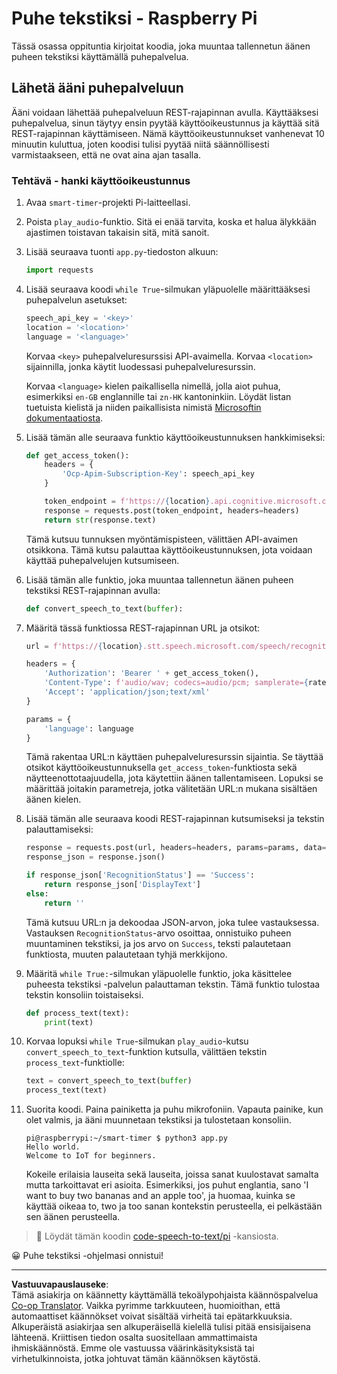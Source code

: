 <!--
CO_OP_TRANSLATOR_METADATA:
{
  "original_hash": "af249a24d4fe4f4de4806adbc3bc9d86",
  "translation_date": "2025-08-27T22:43:03+00:00",
  "source_file": "6-consumer/lessons/1-speech-recognition/pi-speech-to-text.md",
  "language_code": "fi"
}
-->
# Puhe tekstiksi - Raspberry Pi

Tässä osassa oppituntia kirjoitat koodia, joka muuntaa tallennetun äänen puheen tekstiksi käyttämällä puhepalvelua.

## Lähetä ääni puhepalveluun

Ääni voidaan lähettää puhepalveluun REST-rajapinnan avulla. Käyttääksesi puhepalvelua, sinun täytyy ensin pyytää käyttöoikeustunnus ja käyttää sitä REST-rajapinnan käyttämiseen. Nämä käyttöoikeustunnukset vanhenevat 10 minuutin kuluttua, joten koodisi tulisi pyytää niitä säännöllisesti varmistaakseen, että ne ovat aina ajan tasalla.

### Tehtävä - hanki käyttöoikeustunnus

1. Avaa `smart-timer`-projekti Pi-laitteellasi.

1. Poista `play_audio`-funktio. Sitä ei enää tarvita, koska et halua älykkään ajastimen toistavan takaisin sitä, mitä sanoit.

1. Lisää seuraava tuonti `app.py`-tiedoston alkuun:

    ```python
    import requests
    ```

1. Lisää seuraava koodi `while True`-silmukan yläpuolelle määrittääksesi puhepalvelun asetukset:

    ```python
    speech_api_key = '<key>'
    location = '<location>'
    language = '<language>'
    ```

    Korvaa `<key>` puhepalveluresurssisi API-avaimella. Korvaa `<location>` sijainnilla, jonka käytit luodessasi puhepalveluresurssin.

    Korvaa `<language>` kielen paikallisella nimellä, jolla aiot puhua, esimerkiksi `en-GB` englannille tai `zn-HK` kantoninkiin. Löydät listan tuetuista kielistä ja niiden paikallisista nimistä [Microsoftin dokumentaatiosta](https://docs.microsoft.com/azure/cognitive-services/speech-service/language-support?WT.mc_id=academic-17441-jabenn#speech-to-text).

1. Lisää tämän alle seuraava funktio käyttöoikeustunnuksen hankkimiseksi:

    ```python
    def get_access_token():
        headers = {
            'Ocp-Apim-Subscription-Key': speech_api_key
        }
    
        token_endpoint = f'https://{location}.api.cognitive.microsoft.com/sts/v1.0/issuetoken'
        response = requests.post(token_endpoint, headers=headers)
        return str(response.text)
    ```

    Tämä kutsuu tunnuksen myöntämispisteen, välittäen API-avaimen otsikkona. Tämä kutsu palauttaa käyttöoikeustunnuksen, jota voidaan käyttää puhepalvelujen kutsumiseen.

1. Lisää tämän alle funktio, joka muuntaa tallennetun äänen puheen tekstiksi REST-rajapinnan avulla:

    ```python
    def convert_speech_to_text(buffer):
    ```

1. Määritä tässä funktiossa REST-rajapinnan URL ja otsikot:

    ```python
    url = f'https://{location}.stt.speech.microsoft.com/speech/recognition/conversation/cognitiveservices/v1'

    headers = {
        'Authorization': 'Bearer ' + get_access_token(),
        'Content-Type': f'audio/wav; codecs=audio/pcm; samplerate={rate}',
        'Accept': 'application/json;text/xml'
    }

    params = {
        'language': language
    }
    ```

    Tämä rakentaa URL:n käyttäen puhepalveluresurssin sijaintia. Se täyttää otsikot käyttöoikeustunnuksella `get_access_token`-funktiosta sekä näytteenottotaajuudella, jota käytettiin äänen tallentamiseen. Lopuksi se määrittää joitakin parametreja, jotka välitetään URL:n mukana sisältäen äänen kielen.

1. Lisää tämän alle seuraava koodi REST-rajapinnan kutsumiseksi ja tekstin palauttamiseksi:

    ```python
    response = requests.post(url, headers=headers, params=params, data=buffer)
    response_json = response.json()

    if response_json['RecognitionStatus'] == 'Success':
        return response_json['DisplayText']
    else:
        return ''
    ```

    Tämä kutsuu URL:n ja dekoodaa JSON-arvon, joka tulee vastauksessa. Vastauksen `RecognitionStatus`-arvo osoittaa, onnistuiko puheen muuntaminen tekstiksi, ja jos arvo on `Success`, teksti palautetaan funktiosta, muuten palautetaan tyhjä merkkijono.

1. Määritä `while True:`-silmukan yläpuolelle funktio, joka käsittelee puheesta tekstiksi -palvelun palauttaman tekstin. Tämä funktio tulostaa tekstin konsoliin toistaiseksi.

    ```python
    def process_text(text):
        print(text)
    ```

1. Korvaa lopuksi `while True`-silmukan `play_audio`-kutsu `convert_speech_to_text`-funktion kutsulla, välittäen tekstin `process_text`-funktiolle:

    ```python
    text = convert_speech_to_text(buffer)
    process_text(text)
    ```

1. Suorita koodi. Paina painiketta ja puhu mikrofoniin. Vapauta painike, kun olet valmis, ja ääni muunnetaan tekstiksi ja tulostetaan konsoliin.

    ```output
    pi@raspberrypi:~/smart-timer $ python3 app.py 
    Hello world.
    Welcome to IoT for beginners.
    ```

    Kokeile erilaisia lauseita sekä lauseita, joissa sanat kuulostavat samalta mutta tarkoittavat eri asioita. Esimerkiksi, jos puhut englantia, sano 'I want to buy two bananas and an apple too', ja huomaa, kuinka se käyttää oikeaa to, two ja too sanan kontekstin perusteella, ei pelkästään sen äänen perusteella.

> 💁 Löydät tämän koodin [code-speech-to-text/pi](../../../../../6-consumer/lessons/1-speech-recognition/code-speech-to-text/pi) -kansiosta.

😀 Puhe tekstiksi -ohjelmasi onnistui!

---

**Vastuuvapauslauseke**:  
Tämä asiakirja on käännetty käyttämällä tekoälypohjaista käännöspalvelua [Co-op Translator](https://github.com/Azure/co-op-translator). Vaikka pyrimme tarkkuuteen, huomioithan, että automaattiset käännökset voivat sisältää virheitä tai epätarkkuuksia. Alkuperäistä asiakirjaa sen alkuperäisellä kielellä tulisi pitää ensisijaisena lähteenä. Kriittisen tiedon osalta suositellaan ammattimaista ihmiskäännöstä. Emme ole vastuussa väärinkäsityksistä tai virhetulkinnoista, jotka johtuvat tämän käännöksen käytöstä.
